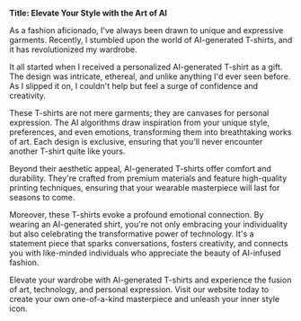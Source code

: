 **Title: Elevate Your Style with the Art of AI**

As a fashion aficionado, I've always been drawn to unique and expressive garments. Recently, I stumbled upon the world of AI-generated T-shirts, and it has revolutionized my wardrobe.

It all started when I received a personalized AI-generated T-shirt as a gift. The design was intricate, ethereal, and unlike anything I'd ever seen before. As I slipped it on, I couldn't help but feel a surge of confidence and creativity.

These T-shirts are not mere garments; they are canvases for personal expression. The AI algorithms draw inspiration from your unique style, preferences, and even emotions, transforming them into breathtaking works of art. Each design is exclusive, ensuring that you'll never encounter another T-shirt quite like yours.

Beyond their aesthetic appeal, AI-generated T-shirts offer comfort and durability. They're crafted from premium materials and feature high-quality printing techniques, ensuring that your wearable masterpiece will last for seasons to come.

Moreover, these T-shirts evoke a profound emotional connection. By wearing an AI-generated shirt, you're not only embracing your individuality but also celebrating the transformative power of technology. It's a statement piece that sparks conversations, fosters creativity, and connects you with like-minded individuals who appreciate the beauty of AI-infused fashion.

Elevate your wardrobe with AI-generated T-shirts and experience the fusion of art, technology, and personal expression. Visit our website today to create your own one-of-a-kind masterpiece and unleash your inner style icon.